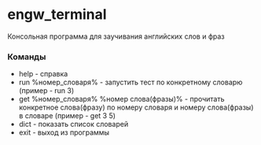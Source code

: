 # engw_terminal
Консольная программа для заучивания английских слов и фраз

### Команды

* help - справка
* run %номер_словаря% - запустить тест по конкретному словарю (пример - run 3)
* get %номер_словаря% %номер слова(фразы)% - прочитать конкретное слова(фразу) по номеру словаря
    и номеру слова(фразы) в словаре (пример - get 3 5)
* dict - показать список словарей
* exit - выход из программы

